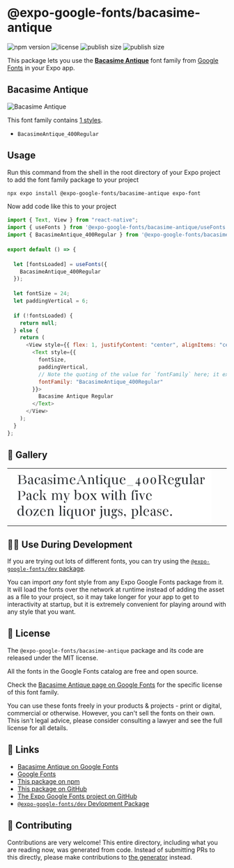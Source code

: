 # @expo-google-fonts/bacasime-antique

![npm version](https://flat.badgen.net/npm/v/@expo-google-fonts/bacasime-antique)
![license](https://flat.badgen.net/github/license/expo/google-fonts)
![publish size](https://flat.badgen.net/packagephobia/install/@expo-google-fonts/bacasime-antique)
![publish size](https://flat.badgen.net/packagephobia/publish/@expo-google-fonts/bacasime-antique)

This package lets you use the [**Bacasime Antique**](https://fonts.google.com/specimen/Bacasime+Antique) font family from [Google Fonts](https://fonts.google.com/) in your Expo app.

## Bacasime Antique

![Bacasime Antique](./font-family.png)

This font family contains [1 styles](#-gallery).

- `BacasimeAntique_400Regular`

## Usage

Run this command from the shell in the root directory of your Expo project to add the font family package to your project

```sh
npx expo install @expo-google-fonts/bacasime-antique expo-font
```

Now add code like this to your project

```js
import { Text, View } from "react-native";
import { useFonts } from '@expo-google-fonts/bacasime-antique/useFonts';
import { BacasimeAntique_400Regular } from '@expo-google-fonts/bacasime-antique/400Regular';

export default () => {

  let [fontsLoaded] = useFonts({
    BacasimeAntique_400Regular
  });

  let fontSize = 24;
  let paddingVertical = 6;

  if (!fontsLoaded) {
    return null;
  } else {
    return (
      <View style={{ flex: 1, justifyContent: "center", alignItems: "center" }}>
        <Text style={{
          fontSize,
          paddingVertical,
          // Note the quoting of the value for `fontFamily` here; it expects a string!
          fontFamily: "BacasimeAntique_400Regular"
        }}>
          Bacasime Antique Regular
        </Text>
      </View>
    );
  }
};
```

## 🔡 Gallery


||||
|-|-|-|
|![BacasimeAntique_400Regular](./400Regular/BacasimeAntique_400Regular.ttf.png)||||


## 👩‍💻 Use During Development

If you are trying out lots of different fonts, you can try using the [`@expo-google-fonts/dev` package](https://github.com/expo/google-fonts/tree/master/font-packages/dev#readme).

You can import _any_ font style from any Expo Google Fonts package from it. It will load the fonts over the network at runtime instead of adding the asset as a file to your project, so it may take longer for your app to get to interactivity at startup, but it is extremely convenient for playing around with any style that you want.


## 📖 License

The `@expo-google-fonts/bacasime-antique` package and its code are released under the MIT license.

All the fonts in the Google Fonts catalog are free and open source.

Check the [Bacasime Antique page on Google Fonts](https://fonts.google.com/specimen/Bacasime+Antique) for the specific license of this font family.

You can use these fonts freely in your products & projects - print or digital, commercial or otherwise. However, you can't sell the fonts on their own. This isn't legal advice, please consider consulting a lawyer and see the full license for all details.

## 🔗 Links

- [Bacasime Antique on Google Fonts](https://fonts.google.com/specimen/Bacasime+Antique)
- [Google Fonts](https://fonts.google.com/)
- [This package on npm](https://www.npmjs.com/package/@expo-google-fonts/bacasime-antique)
- [This package on GitHub](https://github.com/expo/google-fonts/tree/master/font-packages/bacasime-antique)
- [The Expo Google Fonts project on GitHub](https://github.com/expo/google-fonts)
- [`@expo-google-fonts/dev` Devlopment Package](https://github.com/expo/google-fonts/tree/master/font-packages/dev)

## 🤝 Contributing

Contributions are very welcome! This entire directory, including what you are reading now, was generated from code. Instead of submitting PRs to this directly, please make contributions to [the generator](https://github.com/expo/google-fonts/tree/master/packages/generator) instead.
